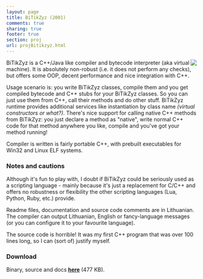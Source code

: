 ```yaml
---
layout: page
title: BiTikZyz (2001)
comments: true
sharing: true
footer: true
section: proj
url: projBitikzyz.html
---
```


<IMG src="img/bitikzyz.png" style="float: right"/>
<P>
BiTikZyz is a C++/Java like compiler and bytecode interpreter (aka virtual
machine). It is absolutely non-robust (i.e. it does not perform any checks),
but offers some OOP, decent performance and nice integration with C++.
</P>
<P>
Usage scenario is: you write BiTikZyz classes, compile them and you get
compiled bytecode and C++ stubs for your BiTikZyz classes. So you can just
use them from C++, call their methods and do other stuff. BiTikZyz runtime
provides additional services like instantiation by class name <em>(virtual
constructors or what?)</em>. There's nice support for calling native C++
methods from BiTikZyz: you just declare a method as "native", write normal
C++ code for that method anywhere you like, compile and you've got your
method running!
</P>
<P>
Compiler is written is fairly portable C++, with prebuilt executables for
Win32 and Linux ELF systems.
</P>

<H3>Notes and cautions</H3>
<P>
Although it's fun to play with, I doubt if BiTikZyz could be seriously used as a
scripting language - mainly because it's just a replacement for C/C++ and
offers no robustness or flexibility the other scripting languages (Lua,
Python, Ruby, etc.) provide.
</P>
<P>
Readme files, documentation and source code comments are in Lithuanian. The
compiler can output Lithuanian, English or fancy-language messages
(or you can configure it to your favourite language).
</P>
<P>
The source code is horrible! It was my first C++ program that was over 100
lines long, so I can (sort of) justify myself.
</P>

<H3>Download</H3>
<P>
Binary, source and docs <A href="files/bitikzyz.zip"><strong>here</strong></A> (477 KB).
</P>
